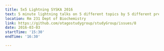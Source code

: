 ```yaml
---
title: 5x5 Lightning SYSKA 2016
text: 5 minute lightning talks on 5 different topics by 5 different presenters on stuff you should know about
location: Rm 231 Dept of Biochemistry
link: https://github.com/otagostudygroup/studyGroup/issues/8 
date: 2016-03-03
startTime: '15:30'
endTime: '16:30'

---
```


